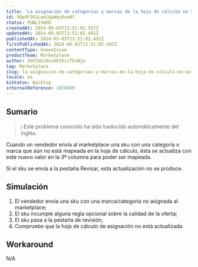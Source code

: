 ```yaml
---
title: 'La asignación de categorías y marcas de la hoja de cálculo no se actualiza con los valores de la pestaña Revisar skus.'
id: 50p9fJ63Loml6pWqcKxm9Y
status: PUBLISHED
createdAt: 2024-05-03T13:51:01.537Z
updatedAt: 2024-05-03T13:51:02.491Z
publishedAt: 2024-05-03T13:51:02.491Z
firstPublishedAt: 2024-05-03T13:51:02.491Z
contentType: knownIssue
productTeam: Marketplace
author: 2mXZkbi0oi061KicTExNjo
tag: Marketplace
slug: la-asignacion-de-categorias-y-marcas-de-la-hoja-de-calculo-no-se-actualiza-con-los-valores-de-la-pestana-revisar-skus
locale: es
kiStatus: Backlog
internalReference: 1026699
---
```


## Sumario

>ℹ️ Este problema conocido ha sido traducido automáticamente del inglés.


Cuando un vendedor envía al marketplace una sku con una categoría o marca que aún no está mapeada en la hoja de cálculo, ésta se actualiza con este nuevo valor en la 3ª columna para poder ser mapeada.

Si el sku se envía a la pestaña Revisar, esta actualización no se produce.



## Simulación



1. El vendedor envía una sku con una marca/categoría no asignada al marketplace;
2. El sku incumple alguna regla opcional sobre la calidad de la oferta;
3. El sku pasa a la pestaña de revisión;
4. Compruebe que la hoja de cálculo de asignación no está actualizada.



## Workaround


N/A





